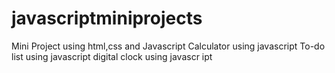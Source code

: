 # javascriptminiprojects
Mini Project using html,css and Javascript
Calculator using javascript
To-do list using javascript
digital clock using javascr
ipt

